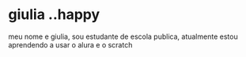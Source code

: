 # giulia ..happy
meu nome e giulia, sou estudante de escola publica, atualmente estou aprendendo a usar o alura e o scratch 
